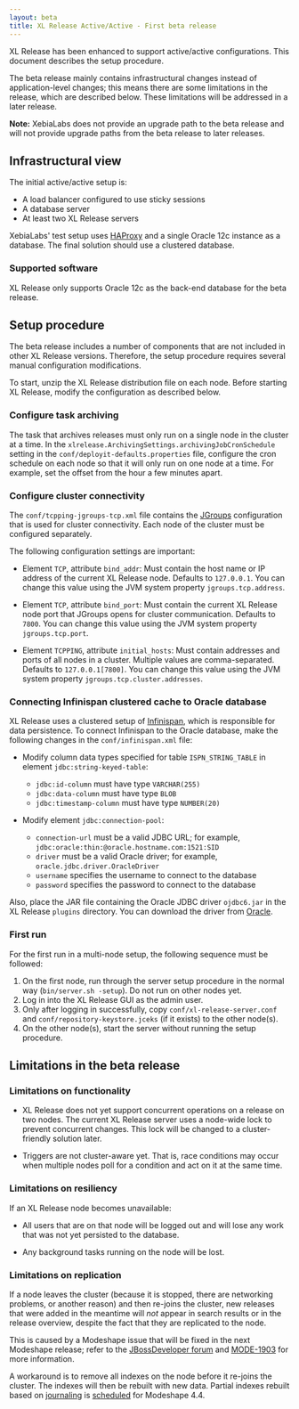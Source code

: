 ```yaml
---
layout: beta
title: XL Release Active/Active - First beta release
---
```


XL Release has been enhanced to support active/active configurations. This document describes the setup procedure.

The beta release mainly contains infrastructural changes instead of application-level changes; this means there are some limitations in the release, which are described below. These limitations will be addressed in a later release.

**Note:** XebiaLabs does not provide an upgrade path to the beta release and will not provide upgrade paths from the beta release to later releases.

## Infrastructural view

The initial active/active setup is:

* A load balancer configured to use sticky sessions
* A database server
* At least two XL Release servers

XebiaLabs' test setup uses [HAProxy](http://www.haproxy.org/) and a single Oracle 12c instance as a database. The final solution should use a clustered database.

### Supported software

XL Release only supports Oracle 12c as the back-end database for the beta release.

## Setup procedure

The beta release includes a number of components that are not included in other XL Release versions. Therefore, the setup procedure requires several manual configuration modifications.

To start, unzip the XL Release distribution file on each node. Before starting XL Release, modify the configuration as described below.

### Configure task archiving

The task that archives releases must only run on a single node in the cluster at a time. In the `xlrelease.ArchivingSettings.archivingJobCronSchedule` setting in the `conf/deployit-defaults.properties` file, configure the cron schedule on each node so that it will only run on one node at a time. For example, set the offset from the hour a few minutes apart.

### Configure cluster connectivity

The `conf/tcpping-jgroups-tcp.xml` file contains the [JGroups](http://www.jgroups.org/) configuration that is used for cluster connectivity. Each node of the cluster must be configured separately.

The following configuration settings are important:

* Element `TCP`, attribute `bind_addr`: Must contain the host name or IP address of the current XL Release node. Defaults to `127.0.0.1`. You can change this value using the JVM system property `jgroups.tcp.address`. 

* Element `TCP`, attribute `bind_port`: Must contain the current XL Release node port that JGroups opens for cluster communication. Defaults to `7800`. You can change this value using the JVM system property `jgroups.tcp.port`.

* Element `TCPPING`, attribute `initial_hosts`: Must contain addresses and ports of all nodes in a cluster. Multiple values are comma-separated. Defaults to `127.0.0.1[7800]`. You can change this value using the JVM system property `jgroups.tcp.cluster.addresses`.

### Connecting Infinispan clustered cache to Oracle database

XL Release uses a clustered setup of [Infinispan](http://infinispan.org/), which is responsible for data persistence. To connect Infinispan to the Oracle database, make the following changes in the `conf/infinispan.xml` file:
  
* Modify column data types specified for table `ISPN_STRING_TABLE` in element `jdbc:string-keyed-table`:
    * `jdbc:id-column` must have type `VARCHAR(255)`
    * `jdbc:data-column` must have type `BLOB`
    * `jdbc:timestamp-column` must have type `NUMBER(20)`

* Modify element `jdbc:connection-pool`:
    * `connection-url` must be a valid JDBC URL; for example, `jdbc:oracle:thin:@oracle.hostname.com:1521:SID`
    * `driver` must be a valid Oracle driver; for example, `oracle.jdbc.driver.OracleDriver`
    * `username` specifies the username to connect to the database
    * `password` specifies the password to connect to the database

Also, place the JAR file containing the Oracle JDBC driver `ojdbc6.jar` in the XL Release `plugins` directory. You can download the driver from [Oracle](http://www.oracle.com/technetwork/database/features/jdbc/jdbc-drivers-12c-download-1958347.html).

### First run

For the first run in a multi-node setup, the following sequence must be followed:

1. On the first node, run through the server setup procedure in the normal way (`bin/server.sh -setup`). Do not run on other nodes yet.
1. Log in into the XL Release GUI as the admin user.
1. Only after logging in successfully, copy `conf/xl-release-server.conf` and `conf/repository-keystore.jceks` (if it exists) to the other node(s).
1. On the other node(s), start the server without running the setup procedure.

## Limitations in the beta release

### Limitations on functionality

* XL Release does not yet support concurrent operations on a release on two nodes. The current XL Release server uses a node-wide lock to prevent concurrent changes. This lock will be changed to a cluster-friendly solution later.

* Triggers are not cluster-aware yet. That is, race conditions may occur when multiple nodes poll for a condition and act on it at the same time.

### Limitations on resiliency

If an XL Release node becomes unavailable:

* All users that are on that node will be logged out and will lose any work that was not yet persisted to the database.

* Any background tasks running on the node will be lost.

### Limitations on replication

If a node leaves the cluster (because it is stopped, there are networking problems, or another reason) and then re-joins the cluster, new releases that were added in the meantime will *not* appear in search results or in the release overview, despite the fact that they are replicated to the node.

This is caused by a Modeshape issue that will be fixed in the next Modeshape release; refer to the [JBossDeveloper forum](https://developer.jboss.org/message/936937) and [MODE-1903](https://issues.jboss.org/browse/MODE-1903) for more information.

A workaround is to remove all indexes on the node before it re-joins the cluster. The indexes will then be rebuilt with new data. Partial indexes rebuilt based on [journaling](https://docs.jboss.org/author/display/MODE40/Journaling) is [scheduled](https://issues.jboss.org/browse/MODE-1903) for Modeshape 4.4.
